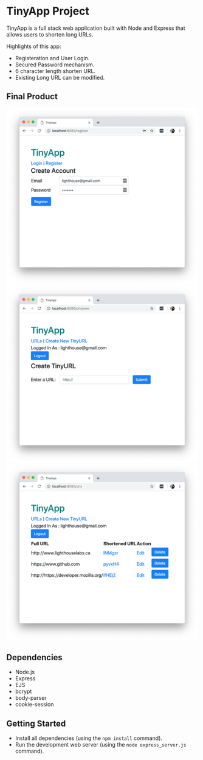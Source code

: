 # TinyApp Project

TinyApp is a full stack web application built with Node and Express that allows users to
shorten long URLs. 

Highlights of this app:
- Registeration and User Login.
- Secured Password mechanism. 
- 6 character length shorten URL. 
- Existing Long URL can be modified. 

## Final Product
!["Register Page"](https://github.com/binduprakash/TinyApp/blob/master/docs/register_page_screenshot.png)
!["Create New URL Page"](https://github.com/binduprakash/TinyApp/blob/master/docs/create_url_page_screenshot.png)
!["All URLs Page"](https://github.com/binduprakash/TinyApp/blob/master/docs/urls_page_screenshot.png)

## Dependencies

- Node.js
- Express
- EJS
- bcrypt
- body-parser
- cookie-session

## Getting Started

- Install all dependencies (using the `npm install` command).
- Run the development web server (using the `node express_server.js` command).
